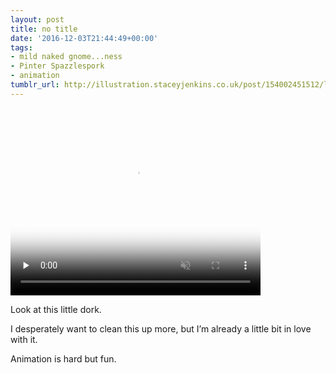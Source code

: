 ```yaml
---
layout: post
title: no title
date: '2016-12-03T21:44:49+00:00'
tags:
- mild naked gnome...ness
- Pinter Spazzlespork
- animation
tumblr_url: http://illustration.staceyjenkins.co.uk/post/154002451512/look-at-this-little-dork-i-desperately-want-to
---
```

<video id="embed-5c84159112bac430895476" class="crt-video crt-skin-default" width="400" height="300" poster="https://66.media.tumblr.com/tumblr_ohmpqlzGGk1v28ub8_smart1.jpg" preload="none" muted data-crt-video data-crt-options='{"autoheight":null,"duration":6,"hdUrl":false,"filmstrip":{"url":"http://68.media.tumblr.com/previews/tumblr_ohmpqlzGGk1v28ub8_filmstrip.jpg","width":"200","height":"150"}}'>
    <source src="https://froginajar.tumblr.com/video_file/t:xLJgipBKFkBPQKCyqmOBfw/154002451512/tumblr_ohmpqlzGGk1v28ub8" type="video/mp4">
</source></video>  

Look at this little dork.&nbsp;

I desperately want to clean this up more, but I’m already a little bit in love with it.

Animation is hard but fun.&nbsp;


